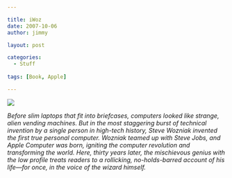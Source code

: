 ```yaml
---

title: iWoz
date: 2007-10-06
author: jimmy

layout: post

categories:
  - Stuff
  
tags: [Book, Apple]  

---
```


<div class="iframe-left">
<a href="http://www.amazon.com/iWoz-Computer-Geek-Cult-Icon-ebook/dp/B000VUCIZO/ref=as_li_ss_il?_encoding=UTF8&qid=1458770376&sr=8-1&linkCode=li3&tag=jimmlitt-20&linkId=2ba0397493423d2db7025969af1cd985" target="_blank"><img border="0" src="//ws-na.amazon-adsystem.com/widgets/q?_encoding=UTF8&ASIN=B000VUCIZO&Format=_SL250_&ID=AsinImage&MarketPlace=US&ServiceVersion=20070822&WS=1&tag=jimmlitt-20" ></a><img src="//ir-na.amazon-adsystem.com/e/ir?t=jimmlitt-20&l=li3&o=1&a=B000VUCIZO" width="1" height="1" border="0" alt="" style="border:none !important; margin:0px !important;" />
</div>

_Before slim laptops that fit into briefcases, computers looked like strange, alien vending machines. But in the most staggering burst of technical invention by a single person in high-tech history, Steve Wozniak invented the first true personal computer. Wozniak teamed up with Steve Jobs, and Apple Computer was born, igniting the computer revolution and transforming the world. Here, thirty years later, the mischievous genius with the low profile treats readers to a rollicking, no-holds-barred account of his life—for once, in the voice of the wizard himself._